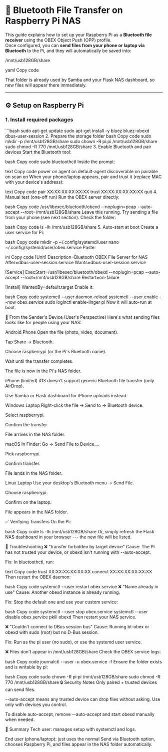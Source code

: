 # 📂 Bluetooth File Transfer on Raspberry Pi NAS

This guide explains how to set up your Raspberry Pi as a **Bluetooth
file receiver** using the OBEX Object Push (OPP) profile.\
Once configured, you can **send files from your phone or laptop via
Bluetooth** to the Pi, and they will automatically be saved into:

/mnt/usb128GB/share

yaml Copy code

That folder is already used by Samba and your Flask NAS dashboard, so
new files will appear there immediately.

------------------------------------------------------------------------

## ⚙️ Setup on Raspberry Pi

### 1. Install required packages

\`\`\`bash sudo apt-get update sudo apt-get install -y bluez bluez-obexd
dbus-user-session 2. Prepare the storage folder bash Copy code sudo
mkdir -p /mnt/usb128GB/share sudo chown -R pi:pi /mnt/usb128GB/share
sudo chmod -R 770 /mnt/usb128GB/share 3. Enable Bluetooth and pair
devices Start the Bluetooth tool:

bash Copy code sudo bluetoothctl Inside the prompt:

text Copy code power on agent on default-agent discoverable on pairable
on scan on When your phone/laptop appears, pair and trust it (replace
MAC with your device's address):

text Copy code pair XX:XX:XX:XX:XX:XX trust XX:XX:XX:XX:XX:XX quit 4.
Manual test (one-off run) Run the OBEX server directly:

bash Copy code /usr/libexec/bluetooth/obexd --noplugin=pcap
--auto-accept --root=/mnt/usb128GB/share Leave this running. Try sending
a file from your phone (see next section). Check the folder:

bash Copy code ls -lh /mnt/usb128GB/share 5. Auto-start at boot Create a
user service for Pi:

bash Copy code mkdir -p \~/.config/systemd/user nano
\~/.config/systemd/user/obex.service Paste:

ini Copy code \[Unit\] Description=Bluetooth OBEX File Server for NAS
After=dbus-user-session.service Wants=dbus-user-session.service

\[Service\] ExecStart=/usr/libexec/bluetooth/obexd --noplugin=pcap
--auto-accept --root=/mnt/usb128GB/share Restart=on-failure

\[Install\] WantedBy=default.target Enable it:

bash Copy code systemctl --user daemon-reload systemctl --user enable
--now obex.service sudo loginctl enable-linger pi Now it will auto-run
at boot.

📱 From the Sender's Device (User's Perspective) Here's what sending
files looks like for people using your NAS:

Android Phone Open the file (photo, video, document).

Tap Share → Bluetooth.

Choose raspberrypi (or the Pi's Bluetooth name).

Wait until the transfer completes.

The file is now in the Pi's NAS folder.

iPhone (limited) iOS doesn't support generic Bluetooth file transfer
(only AirDrop).

Use Samba or Flask dashboard for iPhone uploads instead.

Windows Laptop Right-click the file → Send to → Bluetooth device.

Select raspberrypi.

Confirm the transfer.

File arrives in the NAS folder.

macOS In Finder: Go → Send File to Device....

Pick raspberrypi.

Confirm transfer.

File lands in the NAS folder.

Linux Laptop Use your desktop's Bluetooth menu → Send File.

Choose raspberrypi.

Confirm on the laptop.

File appears in the NAS folder.

✅ Verifying Transfers On the Pi:

bash Copy code ls -lh /mnt/usb128GB/share Or, simply refresh the Flask
NAS dashboard in your browser --- the new file will be listed.

🔧 Troubleshooting ❌ "transfer forbidden by target device" Cause: The
Pi has not trusted your device, or obexd isn't running with
--auto-accept.

Fix: In bluetoothctl, run:

text Copy code trust XX:XX:XX:XX:XX:XX connect XX:XX:XX:XX:XX:XX Then
restart the OBEX daemon:

bash Copy code systemctl --user restart obex.service ❌ "Name already in
use" Cause: Another obexd instance is already running.

Fix: Stop the default one and use your custom service:

bash Copy code systemctl --user stop obex.service systemctl --user
disable obex.service pkill obexd Then restart your NAS service.

❌ "Couldn't connect to DBus session bus" Cause: Running bt-obex or
obexd with sudo (root) but no D-Bus session.

Fix: Run as the pi user (no sudo), or use the systemd user service.

❌ Files don't appear in /mnt/usb128GB/share Check the OBEX service
logs:

bash Copy code journalctl --user -u obex.service -f Ensure the folder
exists and is writable by pi:

bash Copy code sudo chown -R pi:pi /mnt/usb128GB/share sudo chmod -R 770
/mnt/usb128GB/share 🔒 Security Notes Only paired + trusted devices can
send files.

--auto-accept means any trusted device can drop files without asking.
Use only with devices you control.

To disable auto-accept, remove --auto-accept and start obexd manually
when needed.

🎉 Summary Tech user: manages setup with systemctl and logs.

End user (phone/laptop): just uses the normal Send via Bluetooth option,
chooses Raspberry Pi, and files appear in the NAS folder automatically.
